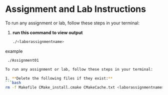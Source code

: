 # Assignment and Lab Instructions

To run any assignment or lab, follow these steps in your terminal:

1. **run this command to view output**
   ```bash
   ./<laborassignmentname>
   
example
   ```bash
    ./Assignment01

To run any assignment or lab, follow these steps in your terminal:

1. **Delete the following files if they exist:**
   ```bash
   rm -f Makefile CMake_install.cmake CMakeCache.txt <laborassignmentname>.exe
